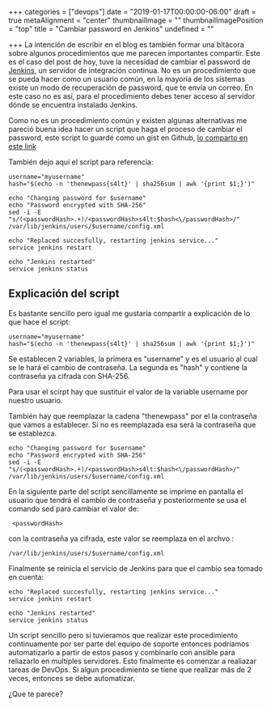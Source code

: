+++
categories = ["devops"]
date = "2019-01-17T00:00:00-06:00"
draft = true
metaAlignment = "center"
thumbnailImage = ""
thumbnailImagePosition = "top"
title = "Cambiar password en Jenkins"
undefined = ""

+++
La intención de escribir en el blog es también formar una bitácora sobre algunos procedimientos que me parecen importantes compartir. Este es el caso del post de hoy, tuve la necesidad de cambiar el password de [Jenkins](https://jenkins.io/), un servidor de integración continua. No es un procedimiento que se pueda hacer como un usuario común, en la mayoría de los sistemas  existe un modo de recuperación de password, que te envía un correo. En este caso no es así, para el procedimiento debes tener acceso al servidor dónde se encuentra instalado Jenkins.

Como no es un procedimiento común y existen algunas alternativas me pareció buena idea hacer un script que haga el proceso de cambiar el password, este script lo guardé como un gist en Github, [lo comparto en este link](lhttps://gist.github.com/galvarado/d6ee84fe738f641ad486491a7ef6099d.js)

También dejo aqui el script para referencia:

    username="myusername"
    hash="$(echo -n 'thenewpass{s4lt}' | sha256sum | awk '{print $1;}')"
    
    echo "Changing password for $username"
    echo "Password encrypted with SHA-256"
    sed -i -E "s/(<passwordHash>.+)/<passwordHash>s4lt:$hash<\/passwordHash>/" /var/lib/jenkins/users/$username/config.xml
    
    echo "Replaced succesfully, restarting jenkins service..."
    service jenkins restart
    
    echo "Jenkins restarted"
    service jenkins status

## Explicación del script

Es bastante sencillo pero igual me gustaría compartir a explicación de lo que hace el script:

    username="myusername"
    hash="$(echo -n 'thenewpass{s4lt}' | sha256sum | awk '{print $1;}')"

Se establecen 2 variables, la primera es "username"  y es el usuario al cual se le hará el cambio de contraseña.  La segunda es  "hash" y contiene la contraseña ya cifrada con SHA-256.

Para usar el scirpt hay que sustituir el valor de la variable username por nuestro usuario.

También hay que reemplazar la cadena  "thenewpass" por el la contraseña que vamos a establecer. Si no es reemplazada esa será la contraseña que se establezca.

    echo "Changing password for $username"
    echo "Password encrypted with SHA-256"
    sed -i -E "s/(<passwordHash>.+)/<passwordHash>s4lt:$hash<\/passwordHash>/" /var/lib/jenkins/users/$username/config.xml

En la siguiente parte del script sencillamente se imprime en pantalla el usuario que tendrá el cambio de contraseña y posteriormente se usa el comando sed para cambiar el valor de:

     <passwordHash> 

con la contraseña ya cifrada, este valor se reemplaza en el archvo :

    /var/lib/jenkins/users/$username/config.xml

Finalmente se reinicia el servicio de Jenkins para que el cambio sea tomado en cuenta:

    echo "Replaced succesfully, restarting jenkins service..."
    service jenkins restart
    
    echo "Jenkins restarted"
    service jenkins status

Un script sencillo pero si tuvieramos que realizar este procedimiento continuamente por ser parte del equipo de soporte entonces podríamos automatizarlo a partir de estos pasos y combinarlo con ansible para reliazarlo en multiples servidores. Esto finalmente es comenzar a realiazar tareas de DevOps. Si algun procedimiento se tiene que realizar más de 2 veces, entonces se debe automatizar.

¿Que te parece?